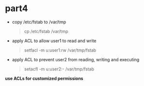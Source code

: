 # part4

* copy /etc/fstab to /var/tmp
  > cp /etc/fstab  /var/tmp

* apply ACL to allow user1 to read and write
  > setfacl -m u:user1:rw /var/tmp/fstab

* apply ACL to prevent user2 from reading, writing and executing
  > setacfl -m u:user2:- /var/tmp/fstab

**use ACLs for customized permissions**
